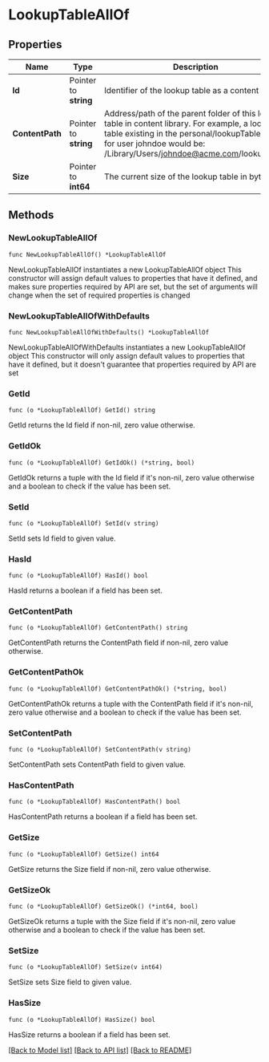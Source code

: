 # LookupTableAllOf

## Properties

Name | Type | Description | Notes
------------ | ------------- | ------------- | -------------
**Id** | Pointer to **string** | Identifier of the lookup table as a content item. | [optional] 
**ContentPath** | Pointer to **string** | Address/path of the parent folder of this lookup table in content library. For example, a lookup table existing  in the personal/lookupTable folder for user johndoe would be: /Library/Users/johndoe@acme.com/lookupTable | [optional] 
**Size** | Pointer to **int64** | The current size of the lookup table in bytes | [optional] 

## Methods

### NewLookupTableAllOf

`func NewLookupTableAllOf() *LookupTableAllOf`

NewLookupTableAllOf instantiates a new LookupTableAllOf object
This constructor will assign default values to properties that have it defined,
and makes sure properties required by API are set, but the set of arguments
will change when the set of required properties is changed

### NewLookupTableAllOfWithDefaults

`func NewLookupTableAllOfWithDefaults() *LookupTableAllOf`

NewLookupTableAllOfWithDefaults instantiates a new LookupTableAllOf object
This constructor will only assign default values to properties that have it defined,
but it doesn't guarantee that properties required by API are set

### GetId

`func (o *LookupTableAllOf) GetId() string`

GetId returns the Id field if non-nil, zero value otherwise.

### GetIdOk

`func (o *LookupTableAllOf) GetIdOk() (*string, bool)`

GetIdOk returns a tuple with the Id field if it's non-nil, zero value otherwise
and a boolean to check if the value has been set.

### SetId

`func (o *LookupTableAllOf) SetId(v string)`

SetId sets Id field to given value.

### HasId

`func (o *LookupTableAllOf) HasId() bool`

HasId returns a boolean if a field has been set.

### GetContentPath

`func (o *LookupTableAllOf) GetContentPath() string`

GetContentPath returns the ContentPath field if non-nil, zero value otherwise.

### GetContentPathOk

`func (o *LookupTableAllOf) GetContentPathOk() (*string, bool)`

GetContentPathOk returns a tuple with the ContentPath field if it's non-nil, zero value otherwise
and a boolean to check if the value has been set.

### SetContentPath

`func (o *LookupTableAllOf) SetContentPath(v string)`

SetContentPath sets ContentPath field to given value.

### HasContentPath

`func (o *LookupTableAllOf) HasContentPath() bool`

HasContentPath returns a boolean if a field has been set.

### GetSize

`func (o *LookupTableAllOf) GetSize() int64`

GetSize returns the Size field if non-nil, zero value otherwise.

### GetSizeOk

`func (o *LookupTableAllOf) GetSizeOk() (*int64, bool)`

GetSizeOk returns a tuple with the Size field if it's non-nil, zero value otherwise
and a boolean to check if the value has been set.

### SetSize

`func (o *LookupTableAllOf) SetSize(v int64)`

SetSize sets Size field to given value.

### HasSize

`func (o *LookupTableAllOf) HasSize() bool`

HasSize returns a boolean if a field has been set.


[[Back to Model list]](../README.md#documentation-for-models) [[Back to API list]](../README.md#documentation-for-api-endpoints) [[Back to README]](../README.md)


